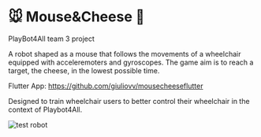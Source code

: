 # :mouse: Mouse&Cheese :cheese:
PlayBot4All team 3 project

A robot shaped as a mouse that follows the movements of a wheelchair equipped with acceleremoters and gyroscopes.
The game aim is to reach a target, the cheese, in the lowest possible time.

Flutter App: https://github.com/giuliovv/mousecheeseflutter

Designed to train wheelchair users to better control their wheelchair in the context of Playbot4All.

![test robot](./test_robot.gif)
